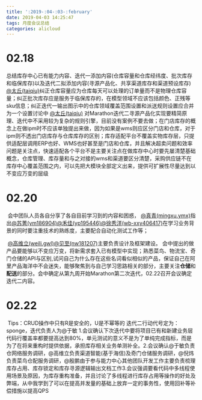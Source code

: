 ```yaml
---
title: ':2019-:04-:03-:february'
date: 2019-04-03 14:25:47
tags: 月度会议总结
categories: alicloud
---
```


# 02.18

​	总结库存中心已有能力内容、迭代一添加内容(仓库容量和仓库经纬度、批次库存和临保库存)以及迭代二拟添加内容(寻源产品化、共享渠道库存和渠道预设库存)
[@太丘(taiqiu)](/taiqiu)纠正仓库容量应为仓库每天可以处理的订单量而不是物理仓库容量；纠正批次库存应是服务于临保库存的，在模型领域不应该包括颜色、正残等sku信息；纠正迭代一输出图示中的仓库领域覆盖范围设置和派送规则设置应合并为一个设置
​	讨论中 [@太丘(taiqiu)](/taiqiu) 对Marathon迭代二寻源产品化实现要精简原理、迭代中不采用较为复杂的规则引擎，目前没有案例不要去做；在门店库存的概念上在做ipm时不应该单独提出来做，因为如果是wms则应区分门店和仓库，对于ipm则不透出门店库存与仓库库存的区别；库存适配平台不覆盖实物库存层，只提供适配层调用ERP也好、WMS也好甚至是门店和仓库，并且解决超卖问题和效率问题是关注点，快速适配各个平台不是主要关注点
​	在做库存中心时要先屡清楚基础概念，仓库管理、库存量和与之对接的wms和渠道要区分清楚，采购供应链不在库存中心覆盖范围之内，可以先把大模块全部定义出来，提供可扩展性尽量达到以不变应万变的层级

# 02.20

​	会中团队人员各自分享了各自目前学习到的内容和困惑， [@真青(mingxu.ymx)](/mingxu.ymx)指出[@苏菁(ym186904)](/ym186904)[@禾佳(yp195446)](/yp195446)[@徐秀洋(wb-xxy406417)](/wb-xxy406417)在学习业务背景的同时要注重技术的熟练度，主要配合自动化测试工作等； 

​	[@高维立(weili.gwl)](/weili.gwl)[@见至(nw181207)](/nw181207)主要负责设计及框架建设。
会中提出的做产品要能够以不变应万变，将新需求套入已有模型中实现；熟悉菜鸟、物流宝、奇门仓储的API与区别,试问自己为什么存在这些名词看似相似的产品，保证自己在阿里产品海洋中不会迷失，能够聚焦到与自己学习思路相关的部分，主要关注**仓储**和**配送**的部分。
​	会中确定从第九周开始Marathon第二次迭代，02.22召开会议确定迭代二内容。

# 02.22

​	Tips：CRUD操作中只有R是安全的，U是不幂等的
​	迭代二行动代号定为：sponge，迭代负责人为@于敏
​	1.会议确认下次迭代中要将项目已有和新建业务层代码行覆盖率都要提高达到80%，单元测试的意义不是为了单纯完成指标，而是为了在将来重构时提供依据，承担库存相关业务单测补全。
​	2.会议确认@于敏负责仓网络服务调研，@高维立负责渠道智能(基于海信)及奇门仓储服务调研，@倪炜负责菜鸟仓配服务调研，@殷鹏由于参与能力中心其他团队开发工作主要负责梳理库存占用、库存锁定和库存寻源逻辑输出文档工作
​	3.会议强调要看代码中多线程使用场景及原因，为库存重构准备，并且讨论了多线程进行库存占用等操作的好处及弊端，从中我学到了可以在提高并发量的基础上放弃一定的事务性，使用回补等补偿措施以提高QPS
